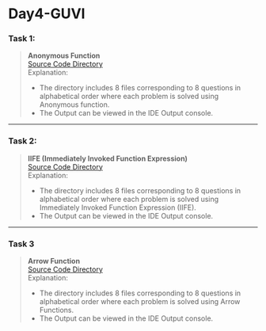 # Day4-GUVI

### Task 1:

> **Anonymous Function**  
> [Source Code Directory](./Anonyous%20Function/)  
> Explanation:
>
> - The directory includes 8 files corresponding to 8 questions in alphabetical order where each problem is solved using Anonymous function.
> - The Output can be viewed in the IDE Output console.

---

### Task 2:

> **IIFE (Immediately Invoked Function Expression)**  
> [Source Code Directory](./IIFE/)  
> Explanation:
>
> - The directory includes 8 files corresponding to 8 questions in alphabetical order where each problem is solved using Immediately Invoked Function Expression (IIFE).
> - The Output can be viewed in the IDE Output console.

---

### Task 3

> **Arrow Function**  
> [Source Code Directory](./Arrow%20Function/)  
> Explanation:
>
> - The directory includes 8 files corresponding to 8 questions in alphabetical order where each problem is solved using Arrow Functions.
> - The Output can be viewed in the IDE Output console.
